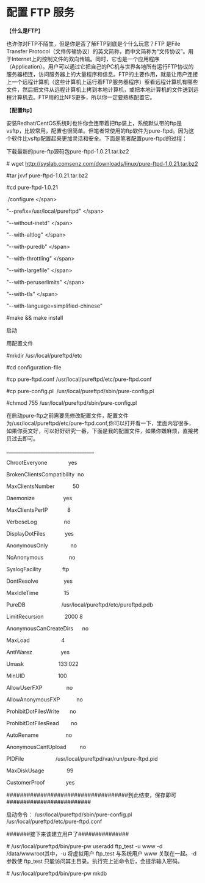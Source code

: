 # 配置 FTP 服务 

<font><span>【**什么是**</span>**<span><font>FTP</font></span>**<span>】</span></font>

<font><span>也许你对</span><span><font>FTP</font></span><span>不陌生，但是你是否了解</span><span><font>FTP</font></span><span>到底是个什么玩意？</span><span><font>FTP</font> </span><span>是</span><span><font>File Transfer Protocol</font></span><span>（文件传输协议）的英文简称，而中文简称为“文传协议”。用于</span><span><font>Internet</font></span><span>上的控制文件的双向传输。同时，它也是一个应用程序（</span><span><font>Application</font></span><span>）。用户可以通过它把自己的</span><span><font>PC</font></span><span>机与世界各地所有运行</span><span><font>FTP</font></span><span>协议的服务器相连，访问服务器上的大量程序和信息。</span><span><font>FTP</font></span><span>的主要作用，就是让用户连接上一个远程计算机（这些计算机上运行着</span><span><font>FTP</font></span><span>服务器程序）察看远程计算机有哪些文件，然后把文件从远程计算机上拷到本地计算机，或把本地计算机的文件送到远程计算机去。</span><span><font>FTP</font></span><span>用的比</span><span><font>NFS</font></span><span>更多，所以你一定要熟练配置它。</span></font>

<font><span>【**配置**</span>**<span><font>ftp</font></span>**<span>】</span></font>

<font><span>安装</span><span><font>Redhat/CentOS</font></span><span>系统时也许你会连带着把</span><span><font>ftp</font></span><span>装上，系统默认带的</span><span><font>ftp</font></span><span>是</span><span><font>vsftp</font></span><span>，比较常用，配置也很简单。但笔者常使用的</span><span><font>ftp</font></span><span>软件为</span><span><font>pure-ftpd</font></span><span>。因为这个软件比</span><span><font>vsftp</font></span><span>配置起来更加灵活和安全。下面是笔者配置</span><span><font>pure-ftpd</font></span><span>的过程：</span>

</font>

<font><span>下载最新的</span><span><font>pure-ftp</font></span><span>源码包</span><span><font>pure-ftpd-1.0.21.tar.bz2<span>  </span></font></span></font>

<span># wget http://syslab.comsenz.com/downloads/linux/pure-ftpd-1.0.21.tar.bz2</span>

<span>#tar jxvf pure-ftpd-1.0.21.tar.bz2</span>

<span>#cd pure-ftpd-1.0.21</span>

<span>./configure \</span>

<span>"--prefix=/usr/local/pureftpd" \</span>

<span>"--without-inetd" \</span>

<span>"--with-altlog" \</span>

<span>"--with-puredb" \</span>

<span>"--with-throttling" \</span>

<span>"--with-largefile" \</span>

<span>"--with-peruserlimits" \</span>

<span>"--with-tls" \</span>

<span>"--with-language=simplified-chinese"</span>

<span>#make && make install</span>

<font><span>启动</span></font>

<font><span>用配置文件</span></font>

<span>#mkdir /usr/local/pureftpd/etc</span>

<span>#cd configuration-file</span>

<span>#cp pure-ftpd.conf /usr/local/pureftpd/etc/pure-ftpd.conf</span>

<span>#cp pure-config.pl<span> </span> /usr/local/pureftpd/sbin/pure-config.pl</span>

<span>#chmod 755 /usr/local/pureftpd/sbin/pure-config.pl</span>

<font><span>在启动pure-ftp之前需要先修改配置文件，配置文件为/usr/local/pureftpd/etc/pure-ftpd.conf,你可以打开看一下，里面内容很多，如果你英文好，可以好好研究一番，下面是我的配置文件，如果你嫌麻烦，直接拷贝过去即可。</span></font>

<span>____________________________________</span>

<span>ChrootEveryone<span>             </span> yes</span>

<span>BrokenClientsCompatibility<span> </span> no</span>

<span>MaxClientsNumber<span>           </span> 50</span>

<span>Daemonize<span>                  </span> yes</span>

<span>MaxClientsPerIP<span>            </span> 8</span>

<span>VerboseLog<span>                 </span> no</span>

<span>DisplayDotFiles<span>            </span> yes</span>

<span>AnonymousOnly<span>              </span> no</span>

<span>NoAnonymous<span>                </span> no</span>

<span>SyslogFacility<span>             </span> ftp</span>

<span>DontResolve<span>                </span> yes</span>

<span>MaxIdleTime<span>                </span> 15</span>

<span>PureDB<span>                       </span> /usr/local/pureftpd/etc/pureftpd.pdb</span>

<span>LimitRecursion<span>             </span> 2000 8</span>

<span>AnonymousCanCreateDirs<span>     </span> no</span>

<span>MaxLoad<span>                    </span> 4</span>

<span>AntiWarez<span>                  </span> yes</span>

<span>Umask<span>                      </span> 133:022</span>

<span>MinUID<span>                     </span> 100</span>

<span>AllowUserFXP<span>               </span> no</span>

<span>AllowAnonymousFXP<span>          </span> no</span>

<span>ProhibitDotFilesWrite<span>      </span> no</span>

<span>ProhibitDotFilesRead<span>       </span> no</span>

<span>AutoRename<span>                 </span> no</span>

<span>AnonymousCantUpload<span>        </span> no</span>

<span>PIDFile<span>                    </span> /usr/local/pureftpd/var/run/pure-ftpd.pid</span>

<span>MaxDiskUsage<span>              </span> 99</span>

<span>CustomerProof<span>             </span> yes</span>

<font><span><font>####################################到此结束，保存即可#########################</font></span></font>

<font><span>启动命令：</span><span> <font>/usr/local/pureftpd/sbin/pure-config.pl /usr/local/pureftpd/etc/pure-ftpd.conf</font></span></font>

<font><span><font>#######</font></span><span>接下来该建立用户了</span><span><font>###############</font></span></font>

<font><span><font># /usr/local/pureftpd/bin/pure-pw useradd ftp_test -u www -d /data/wwwroot</font></span><span>其中，</span><span><font>-u</font> </span><span>将虚拟用户</span><span> <font>ftp_test</font> </span><span>与系统用户</span><span> <font>www</font> </span><span>关联在一起。</span><span><font>-d</font> </span><span>参数使</span><span> <font>ftp_test</font> </span><span>只能访问其主目录。执行完上述命令后，会提示输入密码。</span></font>

<font><span># /usr/local/pureftpd/bin/pure-pw mkdb</span></font>


